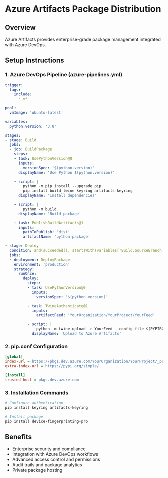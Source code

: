 # Azure Artifacts Package Distribution

## Overview
Azure Artifacts provides enterprise-grade package management integrated with Azure DevOps.

## Setup Instructions

### 1. Azure DevOps Pipeline (azure-pipelines.yml)
```yaml
trigger:
  tags:
    include:
      - v*

pool:
  vmImage: 'ubuntu-latest'

variables:
  python.version: '3.8'

stages:
- stage: Build
  jobs:
  - job: BuildPackage
    steps:
    - task: UsePythonVersion@0
      inputs:
        versionSpec: '$(python.version)'
      displayName: 'Use Python $(python.version)'

    - script: |
        python -m pip install --upgrade pip
        pip install build twine keyring artifacts-keyring
      displayName: 'Install dependencies'

    - script: |
        python -m build
      displayName: 'Build package'

    - task: PublishBuildArtifacts@1
      inputs:
        pathToPublish: 'dist'
        artifactName: 'python-package'

- stage: Deploy
  condition: and(succeeded(), startsWith(variables['Build.SourceBranch'], 'refs/tags/'))
  jobs:
  - deployment: DeployPackage
    environment: 'production'
    strategy:
      runOnce:
        deploy:
          steps:
          - task: UsePythonVersion@0
            inputs:
              versionSpec: '$(python.version)'

          - task: TwineAuthenticate@1
            inputs:
              artifactFeed: 'YourOrganization/YourProject/YourFeed'

          - script: |
              python -m twine upload -r YourFeed --config-file $(PYPIRC_PATH) $(Pipeline.Workspace)/python-package/*
            displayName: 'Upload to Azure Artifacts'
```

### 2. pip.conf Configuration
```ini
[global]
index-url = https://pkgs.dev.azure.com/YourOrganization/YourProject/_packaging/YourFeed/pypi/simple/
extra-index-url = https://pypi.org/simple/

[install]
trusted-host = pkgs.dev.azure.com
```

### 3. Installation Commands
```bash
# Configure authentication
pip install keyring artifacts-keyring

# Install package
pip install device-fingerprinting-pro
```

## Benefits
- Enterprise security and compliance
- Integration with Azure DevOps workflows
- Advanced access control and permissions
- Audit trails and package analytics
- Private package hosting
